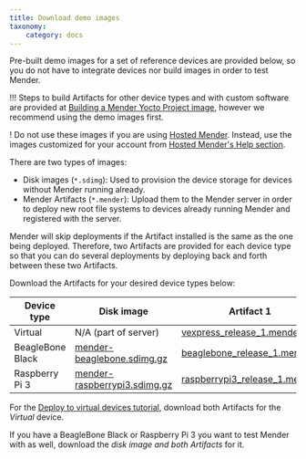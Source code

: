 ```yaml
---
title: Download demo images
taxonomy:
    category: docs
---
```


Pre-built demo images for a set of reference devices are provided below, so you do not have to integrate devices nor build images in order to test Mender.

!!! Steps to build Artifacts for other device types and with custom software are provided at [Building a Mender Yocto Project image](../../artifacts/building-mender-yocto-image), however we recommend using the demo images first.

! Do not use these images if you are using [Hosted Mender](https://hosted.mender.io?target=_blank). Instead, use the images customized for your account from [Hosted Mender's Help section](https://hosted.mender.io/ui/?target=_blank#/help).

There are two types of images:
* Disk images (`*.sdimg`): Used to provision the device storage for devices without Mender running already.
* Mender Artifacts (`*.mender`): Upload them to the Mender server in order to deploy new root file systems to devices already running Mender and registered with the server.

Mender will skip deployments if the Artifact installed is the same as the one being deployed. Therefore, two Artifacts are provided for each device type so that you can do several deployments 
by deploying back and forth between these two Artifacts.

Download the Artifacts for your desired device types below:


| Device type      | Disk image | Artifact 1 | Artifact 2 |
|------------------|------------|------------|------------|
| Virtual          | N/A (part of server) | [vexpress_release_1.mender][autoupdate_qemux86-64-uefi-grub_release_1_x.x.x.mender] | [vexpress_release_2.mender][autoupdate_qemux86-64-uefi-grub_release_2_x.x.x.mender]          |
| BeagleBone Black | [mender-beaglebone.sdimg.gz][autoupdate_mender-beagleboneblack_x.x.x.sdimg.gz] | [beaglebone_release_1.mender][autoupdate_beagleboneblack_release_1_x.x.x.mender] | [beaglebone_release_2.mender][autoupdate_beagleboneblack_release_2_x.x.x.mender] |
| Raspberry Pi 3   | [mender-raspberrypi3.sdimg.gz][autoupdate_mender-raspberrypi3_x.x.x.sdimg.gz] | [raspberrypi3_release_1.mender][autoupdate_raspberrypi3_release_1_x.x.x.mender] | [raspberrypi3_release_2.mender][autoupdate_raspberrypi3_release_2_x.x.x.mender] |


[autoupdate_qemux86-64-uefi-grub_release_1_x.x.x.mender]: https://d1b0l86ne08fsf.cloudfront.net/1.4.1/qemux86-64-uefi-grub/qemux86-64-uefi-grub_release_1_1.4.1.mender
[autoupdate_qemux86-64-uefi-grub_release_2_x.x.x.mender]: https://d1b0l86ne08fsf.cloudfront.net/1.4.1/qemux86-64-uefi-grub/qemux86-64-uefi-grub_release_2_1.4.1.mender

[autoupdate_mender-beagleboneblack_x.x.x.sdimg.gz]: https://d1b0l86ne08fsf.cloudfront.net/1.4.1/beagleboneblack/mender-beagleboneblack_1.4.1.sdimg.gz
[autoupdate_beagleboneblack_release_1_x.x.x.mender]: https://d1b0l86ne08fsf.cloudfront.net/1.4.1/beagleboneblack/beagleboneblack_release_1_1.4.1.mender
[autoupdate_beagleboneblack_release_2_x.x.x.mender]: https://d1b0l86ne08fsf.cloudfront.net/1.4.1/beagleboneblack/beagleboneblack_release_2_1.4.1.mender

[autoupdate_mender-raspberrypi3_x.x.x.sdimg.gz]: https://d1b0l86ne08fsf.cloudfront.net/1.4.1/raspberrypi3/mender-raspberrypi3_1.4.1.sdimg.gz
[autoupdate_raspberrypi3_release_1_x.x.x.mender]: https://d1b0l86ne08fsf.cloudfront.net/1.4.1/raspberrypi3/raspberrypi3_release_1_1.4.1.mender
[autoupdate_raspberrypi3_release_2_x.x.x.mender]: https://d1b0l86ne08fsf.cloudfront.net/1.4.1/raspberrypi3/raspberrypi3_release_2_1.4.1.mender


For the [Deploy to virtual devices tutorial](../deploy-to-virtual-devices), download both Artifacts for the *Virtual* device.

If you have a BeagleBone Black or Raspberry Pi 3 you want to test Mender with
as well, download the *disk image and both Artifacts* for it.
